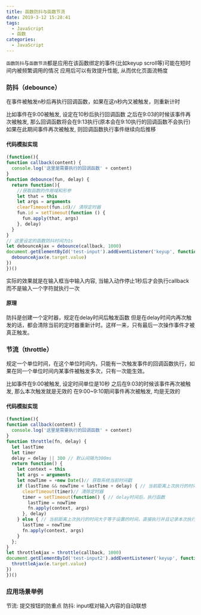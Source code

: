 ```yaml
---
title: 函数防抖与函数节流
date: 2019-3-12 15:28:41
tags: 
  - JavaScript
  - 函数
categories: 
  - JavaScript
---
```


`函数防抖`与`函数节流`都是应用在该函数绑定的事件(比如keyup scroll等)可能在短时间内被频繁调用的情况
应用后可以有效提升性能, 从而优化页面流畅度
<!-- more -->

### 防抖（debounce）
在事件被触发n秒后再执行回调函数，如果在这n秒内又被触发，则重新计时

比如事件在9:00被触发, 设定在10秒后执行回调函数
之后在9:03的时候该事件再次被触发, 那么回调函数将会在9:13执行(原本会在9:10执行的回调函数不会执行)
如果在此期间事件再次被触发, 则回调函数执行事件继续向后推移

#### 代码模拟实现
```javascript
(function(){
function callback(content) {
  console.log('这里是需要执行的回调函数' + content)
}
function debounce(fun, delay) {
  return function(){
    //获取函数的作用域和形参
    let that = this
    let args = arguments
    clearTimeout(fun.id)// 清除定时器
    fun.id = setTimeout(function () {
      fun.apply(that, args)
    }, delay)
  }
}
// 这里设定的函数防抖时间为1s
let debounceAjax = debounce(callback, 1000)
document.getElementById('test-input').addEventListener('keyup', function (e) {
  debounceAjax(e.target.value)
})
})()
```
实际的效果就是在输入框当中输入内容, 当输入动作停止1秒后才会执行callback
而不是输入一个字符就执行一次
#### 原理
防抖是创建一个定时器，规定在delay时间后触发函数
但是在delay时间内再次触发的话，都会清除当前的定时器重新计时。这样一来，只有最后一次操作事件才被真正触发。

### 节流（throttle）
规定一个单位时间，在这个单位时间内，只能有一次触发事件的回调函数执行，如果在同一个单位时间内某事件被触发多次，只有一次能生效。

比如事件在9:00被触发, 设定时间单位是10秒
之后在9:03的时候该事件再次被触发, 那么本次触发就是无效的
在9:00~9:10期间事件再次被触发, 均是无效的

#### 代码模拟实现
```javascript
(function(){
function callback(content) {
  console.log('这里是需要执行的回调函数' + content)
}
function throttle(fn, delay) {
  let lastTime
  let timer
  delay = delay || 300 // 默认间隔为300ms
  return function() {
    let context = this
    let args = arguments
    let nowTime = +new Date()// 获取系统当前时间戳
    if (lastTime && nowTime < lastTime + delay) { // 当前距离上次执行的时间小于设置的时间间隔
      clearTimeout(timer)// 清除定时器
      timer = setTimeout(function() { // delay时间后，执行函数
        lastTime = nowTime
        fn.apply(context, args)
      }, delay)
    } else { // 当前距离上次执行的时间大于等于设置的时间，直接执行并且记录本次执行的时间戳
      lastTime = nowTime
      fn.apply(context, args)
    }
  };
}
let throttleAjax = throttle(callback, 1000)
document.getElementById('test-input2').addEventListener('keyup', function (e) {
  throttleAjax(e.target.value)
})
})()
```

### 应用场景举例
节流: 提交按钮的防重点
防抖: input框对输入内容的自动联想